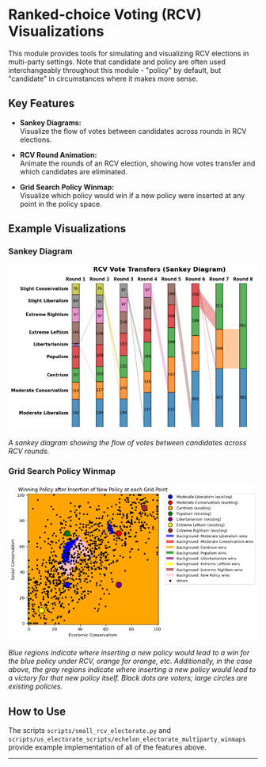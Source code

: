 # Ranked-choice Voting (RCV) Visualizations

This module provides tools for simulating and visualizing RCV elections in multi-party settings. Note that candidate and policy are often used interchangeably throughout this module - "policy" by default, but "candidate" in circumstances where it makes more sense.

## Key Features

- **Sankey Diagrams:**  
  Visualize the flow of votes between candidates across rounds in RCV elections.

- **RCV Round Animation:**  
  Animate the rounds of an RCV election, showing how votes transfer and which candidates are eliminated.

- **Grid Search Policy Winmap:**  
  Visualize which policy would win if a new policy were inserted at any point in the policy space.

## Example Visualizations

### Sankey Diagram

![Sankey Example](gallery/echelon_electorate_rcv_sankey.png)

*A sankey diagram showing the flow of votes between candidates across RCV rounds.*

### Grid Search Policy Winmap

![Grid Winmap Example](gallery/echelon_electorate_rcv_winmap.png)

*Blue regions indicate where inserting a new policy would lead to a win for the blue policy under RCV, orange for orange, etc. Additionally, in the case above, the gray regions indicate where inserting a new policy would lead to a victory for that new policy itself. Black dots are voters; large circles are existing policies.*

## How to Use

The scripts `scripts/small_rcv_electorate.py` and `scripts/us_electorate_scripts/echelon_electorate_multiparty_winmaps` provide example implementation of all of the features above.

---
